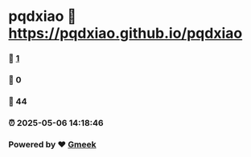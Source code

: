 # pqdxiao :link: https://pqdxiao.github.io/pqdxiao 
### :page_facing_up: [1](https://pqdxiao.github.io/pqdxiao/tag.html) 
### :speech_balloon: 0 
### :hibiscus: 44 
### :alarm_clock: 2025-05-06 14:18:46 
### Powered by :heart: [Gmeek](https://github.com/Meekdai/Gmeek)
